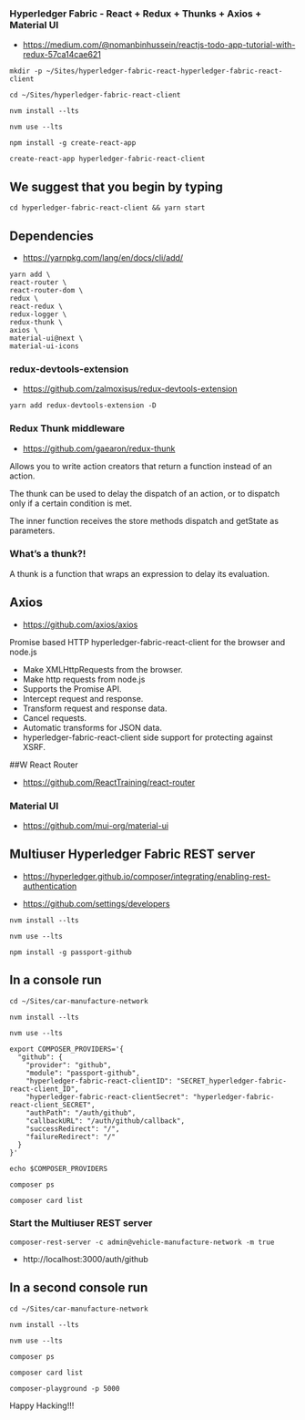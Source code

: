 ### Hyperledger Fabric - React + Redux + Thunks + Axios + Material UI

 - https://medium.com/@nomanbinhussein/reactjs-todo-app-tutorial-with-redux-57ca14cae621

```
mkdir -p ~/Sites/hyperledger-fabric-react-hyperledger-fabric-react-client

cd ~/Sites/hyperledger-fabric-react-client

nvm install --lts

nvm use --lts
```

```
npm install -g create-react-app
```

```
create-react-app hyperledger-fabric-react-client
```

## We suggest that you begin by typing

```
cd hyperledger-fabric-react-client && yarn start
```

## Dependencies

 - https://yarnpkg.com/lang/en/docs/cli/add/

```
yarn add \
react-router \
react-router-dom \
redux \
react-redux \
redux-logger \
redux-thunk \
axios \
material-ui@next \
material-ui-icons
```

### redux-devtools-extension

 - https://github.com/zalmoxisus/redux-devtools-extension

```
yarn add redux-devtools-extension -D
```

### Redux Thunk middleware

 - https://github.com/gaearon/redux-thunk

Allows you to write action creators that return a function instead of an action.

The thunk can be used to delay the dispatch of an action, or to dispatch only if a certain condition is met. 

The inner function receives the store methods dispatch and getState as parameters.

### What’s a thunk?!

A thunk is a function that wraps an expression to delay its evaluation.

## Axios 

 - https://github.com/axios/axios

Promise based HTTP hyperledger-fabric-react-client for the browser and node.js

- Make XMLHttpRequests from the browser.
- Make http requests from node.js
- Supports the Promise API.
- Intercept request and response.
- Transform request and response data.
- Cancel requests.
- Automatic transforms for JSON data.
- hyperledger-fabric-react-client side support for protecting against XSRF.

##W React Router

 - https://github.com/ReactTraining/react-router

### Material UI

 - https://github.com/mui-org/material-ui

## Multiuser Hyperledger Fabric REST server

 - https://hyperledger.github.io/composer/integrating/enabling-rest-authentication

 - https://github.com/settings/developers

```
nvm install --lts

nvm use --lts
```

```
npm install -g passport-github
```

## In a console run

```
cd ~/Sites/car-manufacture-network

nvm install --lts

nvm use --lts
```

```
export COMPOSER_PROVIDERS='{
  "github": {
    "provider": "github",
    "module": "passport-github",
    "hyperledger-fabric-react-clientID": "SECRET_hyperledger-fabric-react-client_ID",
    "hyperledger-fabric-react-clientSecret": "hyperledger-fabric-react-client_SECRET",
    "authPath": "/auth/github",
    "callbackURL": "/auth/github/callback",
    "successRedirect": "/",
    "failureRedirect": "/"
  }
}'
```

```
echo $COMPOSER_PROVIDERS
```

```
composer ps

composer card list
```

### Start the Multiuser REST server

```
composer-rest-server -c admin@vehicle-manufacture-network -m true
```

- http://localhost:3000/auth/github

## In a second console run

```
cd ~/Sites/car-manufacture-network

nvm install --lts

nvm use --lts
```

```
composer ps

composer card list

composer-playground -p 5000
```

Happy Hacking!!!
